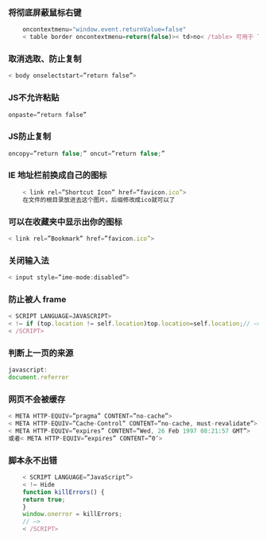 ### 将彻底屏蔽鼠标右键
```js
    oncontextmenu="window.event.returnValue=false"
    < table border oncontextmenu=return(false)>< td>no< /table> 可用于 Table
```
### 取消选取、防止复制
```js
< body onselectstart=”return false”>
```
### JS不允许粘贴
```js
onpaste=”return false”
```
### JS防止复制
```js
oncopy=”return false;” oncut=”return false;”
```
### IE 地址栏前换成自己的图标
```js
    < link rel=”Shortcut Icon” href=”favicon.ico”>
    在文件的根目录放进去这个图片，后缀修改成ico就可以了
```
### 可以在收藏夹中显示出你的图标
```js
< link rel=”Bookmark” href=”favicon.ico”>
```
### 关闭输入法
```js
< input style=”ime-mode:disabled”>
```
### 防止被人 frame
```js
< SCRIPT LANGUAGE=JAVASCRIPT>
< !– if (top.location != self.location)top.location=self.location;// –>
< /SCRIPT>
```
### 判断上一页的来源
```js
javascript:
document.referrer
```
### 网页不会被缓存
```js
< META HTTP-EQUIV=”pragma” CONTENT=”no-cache”>
< META HTTP-EQUIV=”Cache-Control” CONTENT=”no-cache, must-revalidate”>
< META HTTP-EQUIV=”expires” CONTENT=”Wed, 26 Feb 1997 08:21:57 GMT”>
或者< META HTTP-EQUIV=”expires” CONTENT=”0″>
```
### 脚本永不出错
```js
    < SCRIPT LANGUAGE=”JavaScript”>
    < !– Hide
    function killErrors() {
    return true;
    }
    window.onerror = killErrors;
    // –>
    < /SCRIPT>
```





















